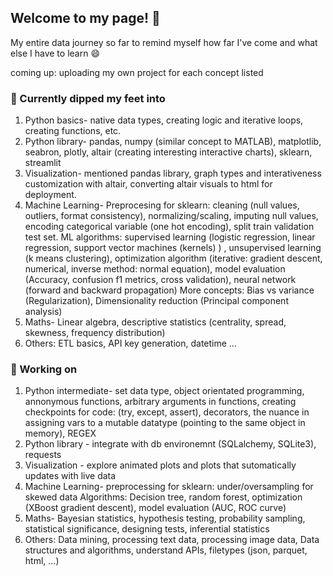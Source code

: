 ## Welcome to my page! 👋

My entire data journey so far to remind myself how far I've come and what else I have to learn 😄 

coming up: uploading my own project for each concept listed 

### 🌱 Currently dipped my feet into 

1. Python basics- native data types, creating logic and iterative loops, creating functions, etc. 
2. Python library- pandas, numpy (similar concept to MATLAB), matplotlib, seabron, plotly, altair (creating interesting interactive charts), sklearn, streamlit  
3. Visualization- mentioned pandas library, graph types and interativeness customization with altair, converting altair visuals to html for deployment.  
4. Machine Learning- 
    Preprocesing for sklearn: cleaning (null values, outliers, format consistency), normalizing/scaling, imputing null values, encoding categorical variable (one hot encoding), split train validation test set. 
    ML algorithms: supervised learning (logistic regression, linear regression, support vector machines (kernels) ) , unsupervised learning (k means clustering), optimization algorithm (iterative: gradient descent, numerical, inverse method: normal equation), model evaluation (Accuracy, confusion f1 metrics, cross validation), neural network (forward and backward propagation) 
    More concepts: Bias vs variance (Regularization), Dimensionality reduction (Principal component analysis) 
5. Maths- Linear algebra, descriptive statistics (centrality, spread, skewness, frequency distribution) 
6. Others: ETL basics, API key generation, datetime ... 

 ### 💬  Working on  
 1. Python intermediate- set data type, object orientated programming, annonymous functions, arbitrary arguments in functions, creating checkpoints for code: (try, except, assert), decorators, the nuance in assigning vars to a mutable datatype (pointing to the same object in memory), REGEX
 2. Python library - integrate with db environemnt (SQLalchemy, SQLite3), requests 
 3. Visualization - explore animated plots and plots that sutomatically updates with live data 
 4. Machine Learning- 
    preprocessing for sklearn: under/oversampling for skewed data
    Algorithms: Decision tree, random forest, optimization (XBoost gradient descent), model evaluation (AUC, ROC curve)
 7. Maths- Bayesian statistics, hypothesis testing, probability sampling, statistical significance, designing tests, inferential statistics 
 8. Others: Data mining, processing text data, processing image data, Data structures and algorithms, understand APIs, filetypes (json, parquet, html, ...) 

